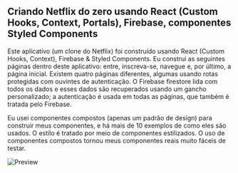 ## Criando Netflix do zero usando React (Custom Hooks, Context, Portals), Firebase, componentes Styled Components

Este aplicativo (um clone do Netflix) foi construído usando React (Custom Hooks, Context), Firebase & Styled Components. Eu construí as seguintes páginas dentro deste aplicativo: entre, inscreva-se, navegue e, por último, a página inicial. Existem quatro páginas diferentes, algumas usando rotas protegidas com ouvintes de autenticação. O Firebase firestore lida com todos os dados e esses dados são recuperados usando um gancho personalizado; a autenticação é usada em todas as páginas, que também é tratada pelo Firebase.

Eu usei componentes compostos (apenas um padrão de design) para construir meus componentes, e há mais de 10 exemplos de como eles são usados. O estilo é tratado por meio de componentes estilizados. O uso de componentes compostos tornou meus componentes reais muito fáceis de testar.


![Preview](netflix-preview.png?raw=true)
